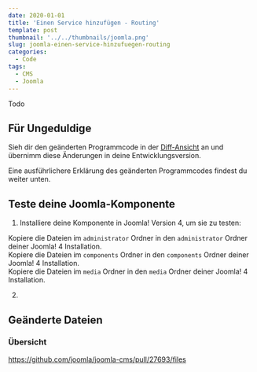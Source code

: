 ```yaml
---
date: 2020-01-01
title: 'Einen Service hinzufügen - Routing'
template: post
thumbnail: '../../thumbnails/joomla.png'
slug: joomla-einen-service-hinzufuegen-routing
categories:
  - Code
tags:
  - CMS
  - Joomla
---
```


Todo

## Für Ungeduldige

Sieh dir den geänderten Programmcode in der [Diff-Ansicht](https://github.com/astridx/boilerplate/compare/t26...t27) an und übernimm diese Änderungen in deine Entwicklungsversion.

Eine ausführlichere Erklärung des geänderten Programmcodes findest du weiter unten.

## Teste deine Joomla-Komponente

1. Installiere deine Komponente in Joomla! Version 4, um sie zu testen:

Kopiere die Dateien im `administrator` Ordner in den `administrator` Ordner deiner Joomla! 4 Installation.  
Kopiere die Dateien im `components` Ordner in den `components` Ordner deiner Joomla! 4 Installation.  
Kopiere die Dateien im `media` Ordner in den `media` Ordner deiner Joomla! 4 Installation.

2.

## Geänderte Dateien

### Übersicht

https://github.com/joomla/joomla-cms/pull/27693/files
